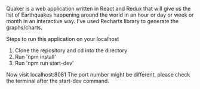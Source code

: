 Quaker is a web application written in React and Redux that will give us the list of Earthquakes happening around the world in an hour or day or week or month in an interactive way. I've used Recharts library to generate the graphs/charts.

Steps to run this application on your localhost
1) Clone the repository and cd into the directory
2) Run 'npm install'
3) Run 'npm run start-dev'

Now visit localhost:8081
The port number might be different, please check the terminal after the start-dev command.
